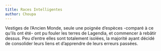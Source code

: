 ```yaml
---
title: Races Intelligentes
author: Choupa
---
```


Vestiges de l’Ancien Monde, seule une poignée d’espèces -comparé à ce qu’ils ont été- ont pu fouler les terres de Lagendia, et commencer à rebâtir dessus. Peu d’entre elles sont totalement isolées, la majorité ayant décidé de consolider leurs liens et d’apprendre de leurs erreurs passées.